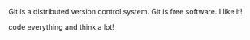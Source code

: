 Git is a distributed version control system.
Git is free software.
I like it!

code everything and think a lot!

